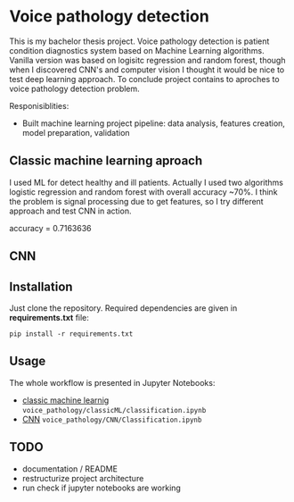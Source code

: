 # Voice pathology detection
This is my bachelor thesis project. Voice pathology detection is patient condition diagnostics system based on Machine Learning algorithms. Vanilla version was based on logisitc regression and random forest, though when I discovered CNN's and computer vision I thought it would be nice to test deep learning approach. To conclude project contains to aproches to voice pathology detection problem.

Responisiblities:
* Built machine learning project pipeline: data analysis, features creation, model preparation, validation 

## Classic machine learning aproach
I used ML for detect healthy and ill patients. Actually  I used two algorithms logistic regression and random forest with overall accuracy ~70%. I think the problem is signal processing due to get features, so I try different approach and test CNN in action.

accuracy = 0.7163636

## CNN

## Installation
Just clone the repository. Required dependencies are given in **requirements.txt** file:

`pip install -r requirements.txt`

## Usage
The whole workflow is presented in Jupyter Notebooks:
* [classic machine learnig](voice_pathology/classicML/classification.ipynb) `voice_pathology/classicML/classification.ipynb`
* [CNN](voice_pathology/CNN/Classification.ipynb) `voice_pathology/CNN/Classification.ipynb`

## TODO
* documentation / README
* restructurize project architecture
* run check if jupyter notebooks are working
